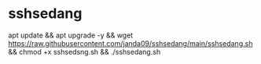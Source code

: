 # sshsedang
apt update && apt upgrade -y && wget https://raw.githubusercontent.com/janda09/sshsedang/main/sshsedang.sh && chmod +x sshsedsng.sh && ./sshsedang.sh
